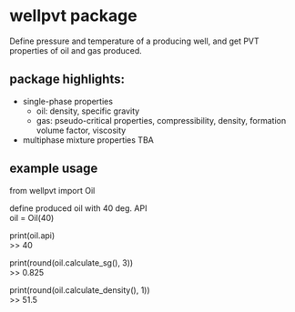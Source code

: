 # wellpvt package

Define pressure and temperature of a producing well, and get PVT properties of oil and gas produced.

## package highlights:
- single-phase properties
    - oil: density, specific gravity
    - gas: pseudo-critical properties, compressibility, density, formation volume factor, viscosity
- multiphase mixture properties TBA

## example usage
from wellpvt import Oil

define produced oil with 40 deg. API  
oil = Oil(40) 

print(oil.api)  
\>> 40  

print(round(oil.calculate_sg(), 3))  
\>> 0.825  

print(round(oil.calculate_density(), 1))  
\>> 51.5  
